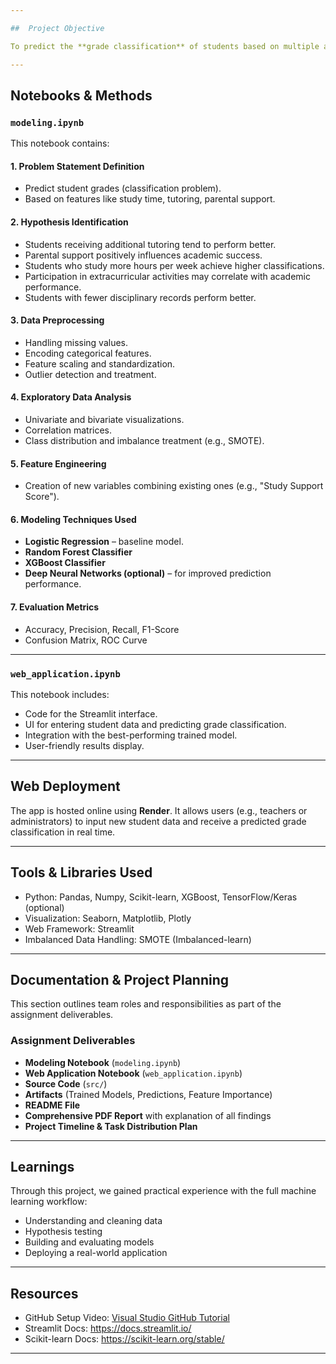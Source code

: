 ```yaml
---

##  Project Objective

To predict the **grade classification** of students based on multiple academic and socio-demographic factors using various supervised learning models.

---
```


## Notebooks & Methods

### `modeling.ipynb`
This notebook contains:

#### 1. **Problem Statement Definition**
- Predict student grades (classification problem).
- Based on features like study time, tutoring, parental support.

#### 2. **Hypothesis Identification**
- Students receiving additional tutoring tend to perform better.
- Parental support positively influences academic success.
- Students who study more hours per week achieve higher classifications.
- Participation in extracurricular activities may correlate with academic performance.
- Students with fewer disciplinary records perform better.

#### 3. **Data Preprocessing**
- Handling missing values.
- Encoding categorical features.
- Feature scaling and standardization.
- Outlier detection and treatment.

#### 4. **Exploratory Data Analysis**
- Univariate and bivariate visualizations.
- Correlation matrices.
- Class distribution and imbalance treatment (e.g., SMOTE).

#### 5. **Feature Engineering**
- Creation of new variables combining existing ones (e.g., "Study Support Score").

#### 6. **Modeling Techniques Used**
- **Logistic Regression** – baseline model.
- **Random Forest Classifier**
- **XGBoost Classifier**
- **Deep Neural Networks (optional)** – for improved prediction performance.

#### 7. **Evaluation Metrics**
- Accuracy, Precision, Recall, F1-Score
- Confusion Matrix, ROC Curve

---

### `web_application.ipynb`
This notebook includes:

- Code for the Streamlit interface.
- UI for entering student data and predicting grade classification.
- Integration with the best-performing trained model.
- User-friendly results display.

---

##  Web Deployment

The app is hosted online using **Render**. It allows users (e.g., teachers or administrators) to input new student data and receive a predicted grade classification in real time.

---

##  Tools & Libraries Used

- Python: Pandas, Numpy, Scikit-learn, XGBoost, TensorFlow/Keras (optional)
- Visualization: Seaborn, Matplotlib, Plotly
- Web Framework: Streamlit
- Imbalanced Data Handling: SMOTE (Imbalanced-learn)

---

##  Documentation & Project Planning

This section outlines team roles and responsibilities as part of the assignment deliverables.


### Assignment Deliverables
-  **Modeling Notebook** (`modeling.ipynb`)
-  **Web Application Notebook** (`web_application.ipynb`)
-  **Source Code** (`src/`)
-  **Artifacts** (Trained Models, Predictions, Feature Importance)
-  **README File**
-  **Comprehensive PDF Report** with explanation of all findings
-  **Project Timeline & Task Distribution Plan**

---

##  Learnings

Through this project, we gained practical experience with the full machine learning workflow:
- Understanding and cleaning data
- Hypothesis testing
- Building and evaluating models
- Deploying a real-world application

---

##  Resources

- GitHub Setup Video: [Visual Studio GitHub Tutorial](https://www.youtube.com/watch?v=i_23KUAEtUM)
- Streamlit Docs: https://docs.streamlit.io/
- Scikit-learn Docs: https://scikit-learn.org/stable/

---
